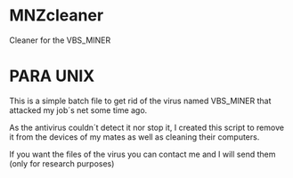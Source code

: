 # MNZcleaner
Cleaner for the VBS_MINER

# PARA UNIX

This is a simple batch file to get rid of the virus named VBS_MINER that attacked my job´s net some time ago.

As the antivirus couldn´t detect it nor stop it, I created this script to remove it from the devices of my mates as well as cleaning their computers.

If you want the files of the virus you can contact me and I will send them (only for research purposes)
